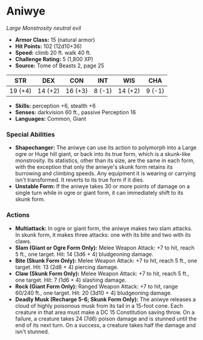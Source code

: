 # Aniwye

*Large* *Monstrosity* *neutral evil*

- **Armor Class:** 15 (natural armor)
- **Hit Points:** 102 (12d10+36)
- **Speed:** climb 20 ft. walk 40 ft.
- **Challenge Rating:** 5 (1,800 XP)
- **Source:** Tome of Beasts 2, page 25

| STR | DEX | CON | INT | WIS | CHA |
| --- | --- | --- | --- | --- | --- |
| 19 (+4) | 14 (+2) | 16 (+3) | 8 (-1) | 14 (+2) | 9 (-1) |

- **Skills:** perception +6, stealth +6
- **Senses:** darkvision 60 ft., passive Perception 16
- **Languages:** Common, Giant

### Special Abilities

- **Shapechanger:** The aniwye can use its action to polymorph into a Large ogre or Huge hill giant, or back into its true form, which is a skunk-like monstrosity. Its statistics, other than its size, are the same in each form, with the exception that only the aniwye's skunk form retains its burrowing and climbing speeds. Any equipment it is wearing or carrying isn't transformed. It reverts to its true form if it dies.
- **Unstable Form:** If the aniwye takes 30 or more points of damage on a single turn while in ogre or giant form, it can immediately shift to its skunk form.

### Actions

- **Multiattack:** In ogre or giant form, the aniwye makes two slam attacks. In skunk form, it makes three attacks: one with its bite and two with its claws.
- **Slam (Giant or Ogre Form Only):** Melee Weapon Attack: +7 to hit, reach 5 ft., one target. Hit: 14 (3d6 + 4) bludgeoning damage.
- **Bite (Skunk Form Only):** Melee Weapon Attack: +7 to hit, reach 5 ft., one target. Hit: 13 (2d8 + 4) piercing damage.
- **Claw (Skunk Form Only):** Melee Weapon Attack: +7 to hit, reach 5 ft., one target. Hit: 7 (1d6 + 4) slashing damage.
- **Rock (Giant Form Only):** Ranged Weapon Attack: +7 to hit, range 60/240 ft., one target. Hit: 20 (3d10 + 4) bludgeoning damage.
- **Deadly Musk (Recharge 5-6; Skunk Form Only):** The aniwye releases a cloud of highly poisonous musk from its tail in a 15-foot cone. Each creature in that area must make a DC 15 Constitution saving throw. On a failure, a creature takes 24 (7d6) poison damage and is stunned until the end of its next turn. On a success, a creature takes half the damage and isn't stunned.


